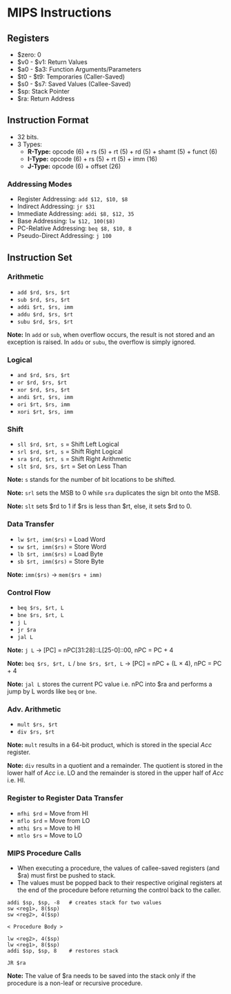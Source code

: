# MIPS Instructions

## Registers
- $zero: 0
- $v0 - $v1: Return Values
- $a0 - $a3: Function Arguments/Parameters
- $t0 - $t9: Temporaries (Caller-Saved)
- $s0 - $s7: Saved Values (Callee-Saved)
- $sp: Stack Pointer
- $ra: Return Address

## Instruction Format
- 32 bits.
- 3 Types:
	- **R-Type:** opcode (6) + rs (5) + rt (5) + rd (5) + shamt (5) + funct (6)
	- **I-Type:** opcode (6) + rs (5) + rt (5) + imm (16)
	- **J-Type:** opcode (6) + offset (26)

### Addressing Modes
- Register Addressing: `add $12, $10, $8`
- Indirect Addressing: `jr $31`
- Immediate Addressing: `addi $8, $12, 35`
- Base Addressing: `lw $12, 100($8)`
- PC-Relative Addressing: `beq $8, $10, 8`
- Pseudo-Direct Addressing: `j 100`

## Instruction Set
### Arithmetic
- `add $rd, $rs, $rt`
- `sub $rd, $rs, $rt`
- `addi $rt, $rs, imm`
- `addu $rd, $rs, $rt`
- `subu $rd, $rs, $rt`

**Note:** In `add` or `sub`, when overflow occurs, the result is not stored and an exception is raised. In `addu` or `subu`, the overflow is simply ignored.

### Logical
- `and $rd, $rs, $rt`
- `or $rd, $rs, $rt`
- `xor $rd, $rs, $rt`
- `andi $rt, $rs, imm`
- `ori $rt, $rs, imm`
- `xori $rt, $rs, imm`

### Shift
- `sll $rd, $rt, s` = Shift Left Logical
- `srl $rd, $rt, s` = Shift Right Logical
- `sra $rd, $rt, s` = Shift Right Arithmetic
- `slt $rd, $rs, $rt` = Set on Less Than

**Note:** `s` stands for the number of bit locations to be shifted.

**Note:** `srl` sets the MSB to 0 while `sra` duplicates the sign bit onto the MSB.

**Note:** `slt` sets $rd to 1 if $rs is less than $rt, else, it sets $rd to 0.

### Data Transfer
- `lw $rt, imm($rs)` = Load Word
- `sw $rt, imm($rs)` = Store Word
- `lb $rt, imm($rs)` = Load Byte
- `sb $rt, imm($rs)` = Store Byte

**Note:** `imm($rs)` → `mem($rs + imm)`

### Control Flow
- `beq $rs, $rt, L`
- `bne $rs, $rt, L`
- `j L`
- `jr $ra`
- `jal L`

**Note:** `j L` → [PC] = nPC[31:28]::L[25-0]::00, nPC = PC + 4

**Note:** `beq $rs, $rt, L` / `bne $rs, $rt, L` → [PC] = nPC + (L &times; 4), nPC = PC + 4

**Note:** `jal L` stores the current PC value i.e. nPC into $ra and performs a jump by L words like `beq` or `bne`.

### Adv. Arithmetic
- `mult $rs, $rt`
- `div $rs, $rt`

**Note:** `mult` results in a 64-bit product, which is stored in the special *Acc* register.

**Note:** `div` results in a quotient and a remainder. The quotient is stored in the lower half of *Acc* i.e. LO and the remainder is stored in the upper half of *Acc* i.e. HI.

### Register to Register Data Transfer
- `mfhi $rd` = Move from HI
- `mflo $rd` = Move from LO
- `mthi $rs` = Move to HI
- `mtlo $rs` = Move to LO

### MIPS Procedure Calls
- When executing a procedure, the values of callee-saved registers (and $ra) must first be pushed to stack.
- The values must be popped back to their respective original registers at the end of the procedure before returning the control back to the caller.

```
addi $sp, $sp, -8	# creates stack for two values
sw <reg1>, 8($sp)
sw <reg2>, 4($sp)

< Procedure Body >

lw <reg2>, 4($sp)
lw <reg1>, 8($sp)
addi $sp, $sp, 8	# restores stack

JR $ra
```

**Note:** The value of $ra needs to be saved into the stack only if the procedure is a non-leaf or recursive procedure. 
